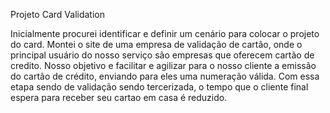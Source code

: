 Projeto Card Validation

Inicialmente procurei identificar e definir um cenário para colocar o projeto do card.
Montei o site de uma empresa de validação de cartão, onde o principal usuário do nosso serviço 
são empresas que oferecem cartão de credito.
Nosso objetivo e facilitar e agilizar para o nosso cliente a emissão do cartão de crédito, enviando para eles 
uma numeração válida.
Com essa etapa sendo de validação sendo tercerizada, o tempo que o cliente final espera para receber seu cartao em casa é reduzido. 